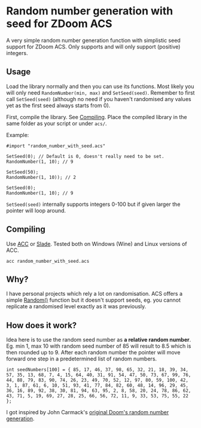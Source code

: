# Random number generation with seed for ZDoom ACS
A very simple random number generation function with simplistic seed support for ZDoom ACS. Only supports and will only support (positive) integers.

## Usage
Load the library normally and then you can use its functions. Most likely you will only need `RandomNumber(min, max)` and `SetSeed(seed)`. Remember to first call `SetSeed(seed)` (although no need if you haven't randomised any values yet as the first seed always starts from 0).

First, compile the library. See [Compiling](#compiling). Place the compiled library in the same folder as your script or under `acs/`.

Example:

```
#import "random_number_with_seed.acs"

SetSeed(0); // Default is 0, doesn't really need to be set.
RandomNumber(1, 10); // 9

SetSeed(50);
RandomNumber(1, 10)); // 2

SetSeed(0);
RandomNumber(1, 10); // 9
```

`SetSeed(seed)` internally supports integers 0-100 but if given larger the pointer will loop around.

## Compiling
Use [ACC](https://zdoom.org/wiki/ACC) or [Slade](https://slade.mancubus.net/index.php?page=downloads). Tested both on Windows (Wine) and Linux versions of ACC.

```
acc random_number_with_seed.acs
```

## Why?
I have personal projects which rely a lot on randomisation. ACS offers a simple [Random()](https://zdoom.org/wiki/Random) function but it doesn't support seeds, eg. you cannot replicate a randomised level exactly as it was previously.

## How does it work?
Idea here is to use the random seed number as **a relative random number**. Eg. min 1, max 10 with random seed number of 85 will result to 8.5 which is then rounded up to 9. After each random number the pointer will move forward one step in a predetermined list of random numbers.

```
int seedNumbers[100] = { 85, 17, 46, 37, 98, 65, 32, 21, 18, 39, 34, 57, 35, 13, 68, 7, 4, 15, 64, 40, 31, 91, 54, 47, 50, 73, 67, 99, 76, 44, 88, 79, 83, 90, 74, 26, 23, 49, 70, 52, 12, 97, 80, 59, 100, 42, 3, 1, 87, 61, 6, 10, 51, 93, 41, 77, 84, 82, 60, 48, 14, 96, 29, 45, 36, 16, 89, 92, 38, 30, 81, 94, 63, 95, 2, 8, 58, 20, 24, 78, 86, 62, 43, 71, 5, 19, 69, 27, 28, 25, 66, 56, 72, 11, 9, 33, 53, 75, 55, 22 };
```

I got inspired by John Carmack's [original Doom's random number generation](https://github.com/id-Software/DOOM/blob/master/linuxdoom-1.10/m_random.c).
